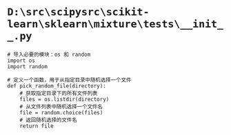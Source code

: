 # `D:\src\scipysrc\scikit-learn\sklearn\mixture\tests\__init__.py`

```
# 导入必要的模块：os 和 random
import os
import random

# 定义一个函数，用于从指定目录中随机选择一个文件
def pick_random_file(directory):
    # 获取指定目录下的所有文件列表
    files = os.listdir(directory)
    # 从文件列表中随机选择一个文件名
    file = random.choice(files)
    # 返回随机选择的文件名
    return file
```